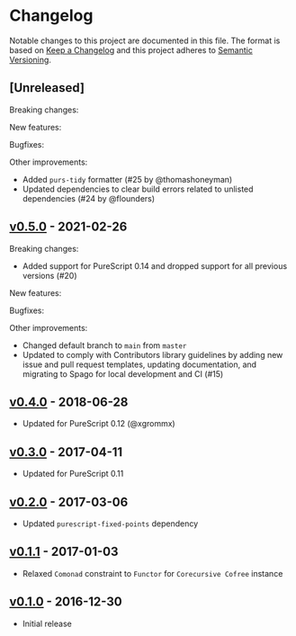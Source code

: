 # Changelog

Notable changes to this project are documented in this file. The format is based on [Keep a Changelog](https://keepachangelog.com/en/1.0.0/) and this project adheres to [Semantic Versioning](https://semver.org/spec/v2.0.0.html).

## [Unreleased]

Breaking changes:

New features:

Bugfixes:

Other improvements:
- Added `purs-tidy` formatter (#25 by @thomashoneyman)
- Updated dependencies to clear build errors related to unlisted dependencies (#24 by @flounders)

## [v0.5.0](https://github.com/purescript-contrib/purescript-matryoshka/releases/tag/v0.5.0) - 2021-02-26

Breaking changes:
- Added support for PureScript 0.14 and dropped support for all previous versions (#20)

New features:

Bugfixes:

Other improvements:
- Changed default branch to `main` from `master`
- Updated to comply with Contributors library guidelines by adding new issue and pull request templates, updating documentation, and migrating to Spago for local development and CI (#15)

## [v0.4.0](https://github.com/purescript-contrib/purescript-matryoshka/releases/tag/v0.4.0) - 2018-06-28

- Updated for PureScript 0.12 (@xgrommx)

## [v0.3.0](https://github.com/purescript-contrib/purescript-matryoshka/releases/tag/v0.3.0) - 2017-04-11

- Updated for PureScript 0.11

## [v0.2.0](https://github.com/purescript-contrib/purescript-matryoshka/releases/tag/v0.2.0) - 2017-03-06

- Updated `purescript-fixed-points` dependency

## [v0.1.1](https://github.com/purescript-contrib/purescript-matryoshka/releases/tag/v0.1.1) - 2017-01-03

- Relaxed `Comonad` constraint to `Functor` for `Corecursive Cofree` instance

## [v0.1.0](https://github.com/purescript-contrib/purescript-matryoshka/releases/tag/v0.1.0) - 2016-12-30

- Initial release

